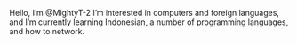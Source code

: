 Hello, I’m @MightyT-2
I’m interested in computers and foreign languages, and
I’m currently learning Indonesian, a number of programming languages, and how to network.

